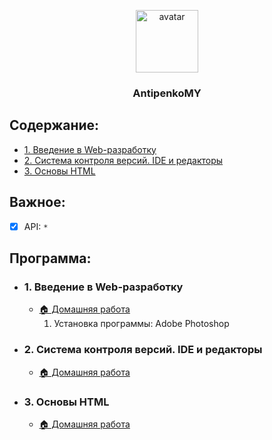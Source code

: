 <p align="center">
  <a href="https://it-kursy.adukar.by/web-design/">
    <img src="https://avatars1.githubusercontent.com/u/25266367?s=400&u=cc29dc0b0f77c788fd2688cb87fb629fddfb03a1&v=4" alt="avatar" width="100px">
  </a>
  <h3 align="center">AntipenkoMY</h3>
</p>

## Содержание:
- [1. Введение в Web-разработку](#1-Введение-в-Web-разработку)
- [2. Система контроля версий. IDE и редакторы](#2-Система-контроля-версий-IDE-и-редакторы)
- [3. Основы HTML](#3-Основы-HTML)


## Важное:
- [x] API: `*`


## Программа:
- ### 1. Введение в Web-разработку
	- [🏠 Домашняя работа]()
  		1. Установка программы: Adobe Photoshop

- ### 2. Система контроля версий. IDE и редакторы
	- [🏠 Домашняя работа]()
	

- ### 3. Основы HTML
	- [🏠 Домашняя работа]()